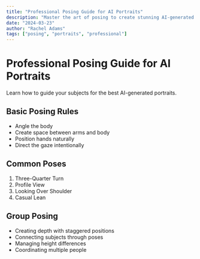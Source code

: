 ```yaml
---
title: "Professional Posing Guide for AI Portraits"
description: "Master the art of posing to create stunning AI-generated portraits"
date: "2024-03-23"
author: "Rachel Adams"
tags: ["posing", "portraits", "professional"]
---
```


# Professional Posing Guide for AI Portraits

Learn how to guide your subjects for the best AI-generated portraits.

## Basic Posing Rules

- Angle the body
- Create space between arms and body
- Position hands naturally
- Direct the gaze intentionally

## Common Poses

1. Three-Quarter Turn
2. Profile View
3. Looking Over Shoulder
4. Casual Lean

## Group Posing

- Creating depth with staggered positions
- Connecting subjects through poses
- Managing height differences
- Coordinating multiple people